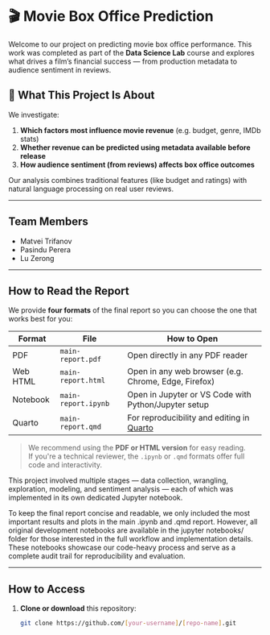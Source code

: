 # 🎬 Movie Box Office Prediction

Welcome to our project on predicting movie box office performance. This work was completed as part of the **Data Science Lab** course and explores what drives a film’s financial success — from production metadata to audience sentiment in reviews.

## 📌 What This Project Is About

We investigate:

1. **Which factors most influence movie revenue** (e.g. budget, genre, IMDb stats)  
2. **Whether revenue can be predicted using metadata available before release**  
3. **How audience sentiment (from reviews) affects box office outcomes**

Our analysis combines traditional features (like budget and ratings) with natural language processing on real user reviews.


---

## Team Members

- Matvei Trifanov  
- Pasindu Perera  
- Lu Zerong

---

## How to Read the Report

We provide **four formats** of the final report so you can choose the one that works best for you:

| Format      | File                         | How to Open                                           |
|-------------|------------------------------|--------------------------------------------------------|
|    PDF      | `main-report.pdf`            | Open directly in any PDF reader                       |
|    Web HTML | `main-report.html`           | Open in any web browser (e.g. Chrome, Edge, Firefox)  |
|    Notebook | `main-report.ipynb`          | Open in Jupyter or VS Code with Python/Jupyter setup  |
|    Quarto   | `main-report.qmd`            | For reproducibility and editing in [Quarto](https://quarto.org) |

>  We recommend using the **PDF or HTML version** for easy reading.  
>  If you're a technical reviewer, the `.ipynb` or `.qmd` formats offer full code and interactivity.

This project involved multiple stages — data collection, wrangling, exploration, modeling, and sentiment analysis — each of which was implemented in its own dedicated Jupyter notebook.

To keep the final report concise and readable, we only included the most important results and plots in the main .ipynb and .qmd report. However, all original development notebooks are available in the jupyter notebooks/ folder for those interested in the full workflow and implementation details. These notebooks showcase our code-heavy process and serve as a complete audit trail for reproducibility and evaluation.

---

## How to Access

1. **Clone or download** this repository:
   ```bash
   git clone https://github.com/[your-username]/[repo-name].git
   ```
